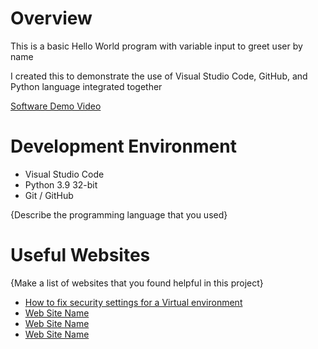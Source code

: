 # Overview

This is a basic Hello World program with variable input to greet user by name

I created this to demonstrate the use of Visual Studio Code, GitHub, and Python language integrated together

[Software Demo Video](http://youtube.link.goes.here)

# Development Environment

* Visual Studio Code
* Python 3.9 32-bit
* Git / GitHub

{Describe the programming language that you used}

# Useful Websites

{Make a list of websites that you found helpful in this project}
* [How to fix security settings for a Virtual environment](https://stackoverflow.com/questions/41117421/ps1-cannot-be-loaded-because-running-scripts-is-disabled-on-this-system/49112322#49112322)
* [Web Site Name](http://url.link.goes.here)
* [Web Site Name](http://url.link.goes.here)
* [Web Site Name](http://url.link.goes.here)